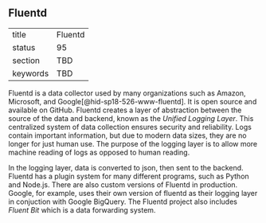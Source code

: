 ## Fluentd


|          |         |
| -------- | ------- |
| title    | Fluentd |
| status   | 95      |
| section  | TBD     |
| keywords | TBD     |




Fluentd is a data collector used by many organizations such as Amazon,
Microsoft, and Google[@hid-sp18-526-www-fluentd]. It is open source and
available on GitHub. Fluentd creates a layer of abstraction between the
source of the data and backend, known as the *Unified Logging Layer*.
This centralized system of data collection ensures security and
reliability. Logs contain important information, but due to modern data
sizes, they are no longer for just human use. The purpose of the logging
layer is to allow more machine reading of logs as opposed to human
reading.

In the logging layer, data is converted to json, then sent to the
backend. Fluentd has a plugin system for many different programs, such
as Python and Node.js. There are also custom versions of Fluentd in
production. Google, for example, uses their own version of fluentd as
their logging layer in conjuction with Google BigQuery. The Fluentd
project also includes *Fluent Bit* which is a data forwarding system.

